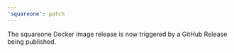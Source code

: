 ```yaml
---
'squareone': patch
---
```


The squareone Docker image release is now triggered by a GitHub Release being published.
